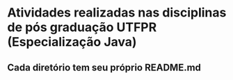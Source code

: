 # Atividades realizadas nas disciplinas de pós graduação UTFPR (Especialização Java)

## Cada diretório tem seu próprio README.md
